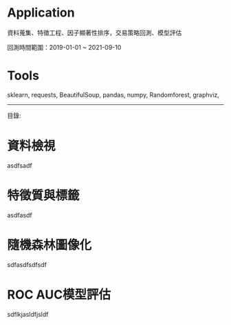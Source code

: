 # Application
資料蒐集、特徵工程、因子顯著性排序，交易策略回測、模型評估

回測時間範圍：2019-01-01 ~ 2021-09-10

# Tools
sklearn, requests, BeautifulSoup, pandas, numpy, Randomforest, graphviz, 

<hr>

目錄:
# 資料檢視
asdfsadf

# 特徵質與標籤
asdfasdf

# 隨機森林圖像化
sdfasdfsdfsdf

# ROC AUC模型評估
sdflkjasldfjsldf
